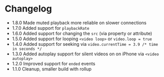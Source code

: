 # Changelog

* 1.8.0 Made muted playback more reliable on slower connections
* 1.7.0 Added support for `playbackRate`
* 1.6.0 Added support for changing the `src` (via property or attribute)
* 1.5.0 Added support for looping `<video loop>` or `video.loop = true`
* 1.4.0 Added support for seeking via `video.currentTime = 3.9 /* time in seconds */`
* 1.3.0 Added autoplay support for silent videos on on iPhone via `<video autoplay>`
* 1.2.0 Improved support for `ended` events
* 1.1.0 Cleanup, smaller build with rollup

